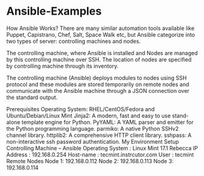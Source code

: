 # Ansible-Examples
How Ansible Works?
There are many similar automation tools available like Puppet, Capistrano, Chef, Salt, Space Walk etc, but Ansible categorize into two types of server: controlling machines and nodes.

The controlling machine, where Ansible is installed and Nodes are managed by this controlling machine over SSH. The location of nodes are specified by controlling machine through its inventory.

The controlling machine (Ansible) deploys modules to nodes using SSH protocol and these modules are stored temporarily on remote nodes and communicate with the Ansible machine through a JSON connection over the standard output.


Prerequisites
Operating System: RHEL/CentOS/Fedora and Ubuntu/Debian/Linux Mint
Jinja2: A modern, fast and easy to use stand-alone template engine for Python.
PyYAML: A YAML parser and emitter for the Python programming language.
parmiko: A native Python SSHv2 channel library.
httplib2: A comprehensive HTTP client library.
sshpass: A non-interactive ssh password authentication.
My Environment Setup
Controlling Machine – Ansible
Operating System :	Linux Mint 17.1 Rebecca
IP Address	 :	192.168.0.254
Host-name	 :	tecmint.instrcutor.com
User		 :	tecmint
Remote Nodes
Node 1: 192.168.0.112
Node 2: 192.168.0.113
Node 3: 192.168.0.114
